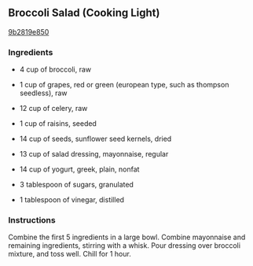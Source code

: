 ## Broccoli Salad (Cooking Light)

[9b2819e850](http://www.food.com/recipe/broccoli-salad-cooking-light-377419)

### Ingredients

 - 4 cup of broccoli, raw

 - 1 cup of grapes, red or green (european type, such as thompson seedless), raw

 - 12 cup of celery, raw

 - 1 cup of raisins, seeded

 - 14 cup of seeds, sunflower seed kernels, dried

 - 13 cup of salad dressing, mayonnaise, regular

 - 14 cup of yogurt, greek, plain, nonfat

 - 3 tablespoon of sugars, granulated

 - 1 tablespoon of vinegar, distilled

### Instructions

Combine the first 5 ingredients in a large bowl. Combine mayonnaise and remaining ingredients, stirring with a whisk. Pour dressing over broccoli mixture, and toss well. Chill for 1 hour.